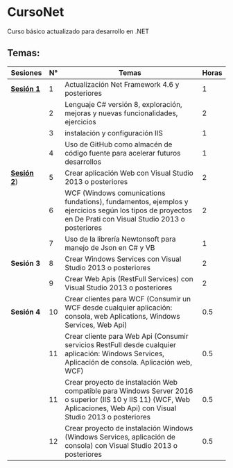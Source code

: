 # CursoNet
Curso básico actualizado para desarrollo en .NET 

## Temas:

| Sesiones | N° | Temas                                                                                                                                                                    | Horas |
|----------|----|--------------------------------------------------------------------------------------------------------------------------------------------------------------------------|-------|
| [**Sesión 1**](/session1.md) | 1  | Actualización Net Framework 4.6 y posteriores                                                                                                                            | 1     |
|          | 2  | Lenguaje C# versión 8, exploración, mejoras y nuevas funcionalidades, ejercicios                                                                                         | 2     |
|          | 3  | instalación y configuración IIS                                                                                                                                          | 1     |
|          | 4  | Uso de GitHub como almacén de código fuente para acelerar futuros desarrollos                                                                                            | 1     |
| [**Sesión 2**](/session2.md)) | 5  | Crear aplicación Web con Visual Studio 2013 o posteriores                                                                                                                | 2     |
|          | 6  | WCF (Windows comunications fundations), fundamentos, ejemplos y ejercicios según los tipos de proyectos en De Prati con Visual Studio 2013 o posteriores                 | 2     |
|          | 7  | Uso de la librería Newtonsoft para manejo de Json en C# y VB                                                                                                             | 1     |
| **Sesión 3** | 8  | Crear Windows Services con Visual Studio 2013 o posteriores                                                                                                              | 2     |
|          | 9  | Crear Web Apis (RestFull Services) con Visual Studio 2013 o posteriores                                                                                                  | 2     |
| **Sesión 4** | 10 | Crear clientes para WCF (Consumir un WCF desde cualquier aplicación: consola, web Aplications, Windows Services, Web Api)                                                | 0.5   |
|          | 11 | Crear cliente para Web Api (Consumir servicios RestFull desde cualquier aplicación: Windows Services, Aplicación de consola. Aplicación web, WCF)                        | 0.5   |
|          | 11 | Crear proyecto de instalación Web compatible para Windows Server 2016 o superior (IIS 10 y IIS 11) (WCF, Web Aplicaciones, Web Api) con Visual Studio 2013 o posteriores | 0.5   |
|          | 12 | Crear proyecto de instalación Windows (Windows Services, aplicación de consola) con Visual Studio 2013 o posteriores                                                     | 0.5   |